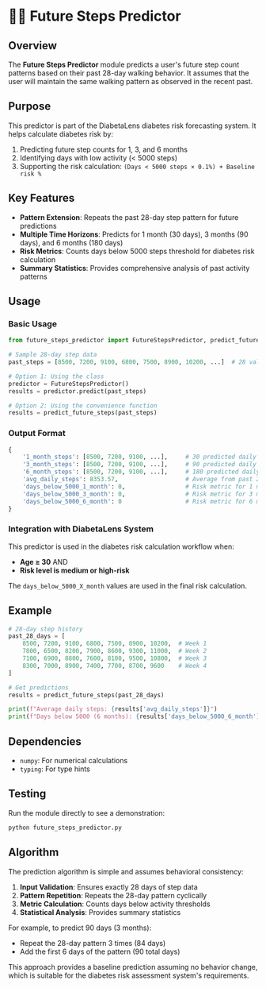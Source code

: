 # 🚶‍♂️ Future Steps Predictor

## Overview

The **Future Steps Predictor** module predicts a user's future step count patterns based on their past 28-day walking behavior. It assumes that the user will maintain the same walking pattern as observed in the recent past.

## Purpose

This predictor is part of the DiabetaLens diabetes risk forecasting system. It helps calculate diabetes risk by:
1. Predicting future step counts for 1, 3, and 6 months
2. Identifying days with low activity (< 5000 steps)
3. Supporting the risk calculation: `(Days < 5000 steps × 0.1%) + Baseline risk %`

## Key Features

- **Pattern Extension**: Repeats the past 28-day step pattern for future predictions
- **Multiple Time Horizons**: Predicts for 1 month (30 days), 3 months (90 days), and 6 months (180 days)
- **Risk Metrics**: Counts days below 5000 steps threshold for diabetes risk calculation
- **Summary Statistics**: Provides comprehensive analysis of past activity patterns

## Usage

### Basic Usage

```python
from future_steps_predictor import FutureStepsPredictor, predict_future_steps

# Sample 28-day step data
past_steps = [8500, 7200, 9100, 6800, 7500, 8900, 10200, ...]  # 28 values

# Option 1: Using the class
predictor = FutureStepsPredictor()
results = predictor.predict(past_steps)

# Option 2: Using the convenience function
results = predict_future_steps(past_steps)
```

### Output Format

```python
{
    '1_month_steps': [8500, 7200, 9100, ...],     # 30 predicted daily values
    '3_month_steps': [8500, 7200, 9100, ...],     # 90 predicted daily values  
    '6_month_steps': [8500, 7200, 9100, ...],     # 180 predicted daily values
    'avg_daily_steps': 8353.57,                   # Average from past 28 days
    'days_below_5000_1_month': 0,                 # Risk metric for 1 month
    'days_below_5000_3_month': 0,                 # Risk metric for 3 months
    'days_below_5000_6_month': 0                  # Risk metric for 6 months
}
```

### Integration with DiabetaLens System

This predictor is used in the diabetes risk calculation workflow when:
- **Age ≥ 30** AND
- **Risk level is medium or high-risk**

The `days_below_5000_X_month` values are used in the final risk calculation.

## Example

```python
# 28-day step history
past_28_days = [
    8500, 7200, 9100, 6800, 7500, 8900, 10200,  # Week 1
    7800, 6500, 8200, 7900, 8600, 9300, 11000,  # Week 2  
    7100, 6900, 8800, 7600, 8100, 9500, 10800,  # Week 3
    8300, 7000, 8900, 7400, 7700, 8700, 9600    # Week 4
]

# Get predictions
results = predict_future_steps(past_28_days)

print(f"Average daily steps: {results['avg_daily_steps']}")
print(f"Days below 5000 (6 months): {results['days_below_5000_6_month']}")
```

## Dependencies

- `numpy`: For numerical calculations
- `typing`: For type hints

## Testing

Run the module directly to see a demonstration:

```bash
python future_steps_predictor.py
```

## Algorithm

The prediction algorithm is simple and assumes behavioral consistency:

1. **Input Validation**: Ensures exactly 28 days of step data
2. **Pattern Repetition**: Repeats the 28-day pattern cyclically
3. **Metric Calculation**: Counts days below activity thresholds
4. **Statistical Analysis**: Provides summary statistics

For example, to predict 90 days (3 months):
- Repeat the 28-day pattern 3 times (84 days)
- Add the first 6 days of the pattern (90 total days)

This approach provides a baseline prediction assuming no behavior change, which is suitable for the diabetes risk assessment system's requirements. 